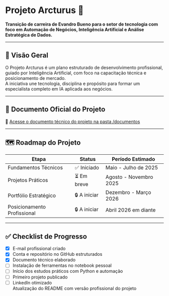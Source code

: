 # Projeto Arcturus 🚀

**Transição de carreira de Evandro Bueno para o setor de tecnologia com foco em Automação de Negócios, Inteligência Artificial e Análise Estratégica de Dados.**

---

## 🎯 Visão Geral

O Projeto Arcturus é um plano estruturado de desenvolvimento profissional, guiado por Inteligência Artificial, com foco na capacitação técnica e posicionamento de mercado.  
A iniciativa une tecnologia, disciplina e propósito para formar um especialista completo em IA aplicada aos negócios.

---

## 📄 Documento Oficial do Projeto

📎 [Acesse o documento técnico do projeto na pasta /documentos](./documentos/Projeto_Arcturus_Profissional_v1.docx)

---

## 🗺️ Roadmap do Projeto

| Etapa                        | Status       | Período Estimado        |
|-----------------------------|--------------|--------------------------|
| Fundamentos Técnicos        | ✅ Iniciado   | Maio - Julho de 2025     |
| Projetos Práticos           | ⏳ Em breve   | Agosto - Novembro 2025   |
| Portfólio Estratégico       | 🔒 A iniciar  | Dezembro - Março 2026    |
| Posicionamento Profissional | 🔒 A iniciar  | Abril 2026 em diante     |

---

## ✅ Checklist de Progresso

- [x] E-mail profissional criado  
- [x] Conta e repositório no GitHub estruturados  
- [x] Documento técnico elaborado  
- [ ] Instalação de ferramentas no notebook pessoal  
- [ ] Início dos estudos práticos com Python e automação  
- [ ] Primeiro projeto publicado  
- [ ] LinkedIn otimizado  
Atualização do README com versão profissional do projeto

